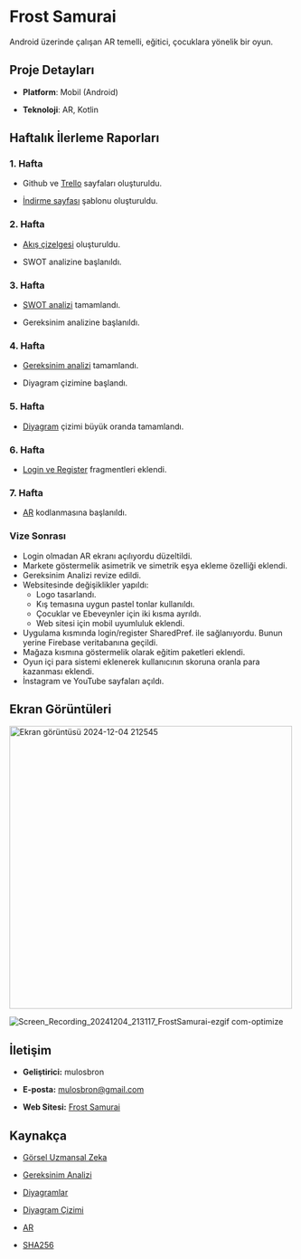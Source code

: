 # Frost Samurai

Android üzerinde çalışan AR temelli, eğitici, çocuklara yönelik bir oyun.

## Proje Detayları

- **Platform**: Mobil (Android)

- **Teknoloji**: AR, Kotlin

## Haftalık İlerleme Raporları

### 1. Hafta

- Github ve [Trello](https://trello.com/b/WiveiuTL/frostsamurai) sayfaları oluşturuldu. 

- [İndirme sayfası](https://frostsamurai.com/) şablonu oluşturuldu.

### 2. Hafta

- [Akış çizelgesi](https://github.com/mulosbron/FrostSamurai/blob/main/docs/uml%20diyagramlar%C4%B1/aktivite%20diyagram%C4%B1.png) oluşturuldu.

- SWOT analizine başlanıldı.

### 3. Hafta

- [SWOT analizi](https://github.com/mulosbron/FrostSamurai/blob/main/docs/swot/swot%20analizi.png) tamamlandı.

- Gereksinim analizine başlanıldı.

### 4. Hafta

- [Gereksinim analizi](https://github.com/mulosbron/FrostSamurai/blob/main/docs/gereksinim%20analizi/gereksinim%20analizi.pdf) tamamlandı.

- Diyagram çizimine başlandı.

### 5. Hafta

- [Diyagram](https://github.com/mulosbron/FrostSamurai/tree/main/docs/uml%20diyagramlar%C4%B1) çizimi büyük oranda tamamlandı.

### 6. Hafta

- [Login ve Register](https://github.com/mulosbron/FrostSamurai/tree/main/mobile/app/src/main/java/com/mulosbron/frostsamurai) fragmentleri eklendi.

### 7. Hafta

- [AR](https://github.com/mulosbron/FrostSamurai/blob/main/mobile/app/build/outputs/apk/debug/app-debug.apk) kodlanmasına başlanıldı.

### Vize Sonrası

- Login olmadan AR ekranı açılıyordu düzeltildi.
- Markete göstermelik asimetrik ve simetrik eşya ekleme özelliği eklendi.
- Gereksinim Analizi revize edildi.
- Websitesinde değişiklikler yapıldı:
  - Logo tasarlandı.
  - Kış temasına uygun pastel tonlar kullanıldı.
  - Çocuklar ve Ebeveynler için iki kısma ayrıldı.
  - Web sitesi için mobil uyumluluk eklendi.
- Uygulama kısmında login/register SharedPref. ile sağlanıyordu. Bunun yerine Firebase veritabanına geçildi. 
- Mağaza kısmına göstermelik olarak eğitim paketleri eklendi. 
- Oyun içi para sistemi eklenerek kullanıcının skoruna oranla para kazanması eklendi. 
- İnstagram ve YouTube sayfaları açıldı. 

## Ekran Görüntüleri

<img width="500" alt="Ekran görüntüsü 2024-12-04 212545" src="https://github.com/user-attachments/assets/b54b698f-f88d-4043-ad89-4d566fdf68f3">

![Screen_Recording_20241204_213117_FrostSamurai-ezgif com-optimize](https://github.com/user-attachments/assets/06a3669f-8a30-428a-8120-b9b82a48cd80)


## İletişim

- **Geliştirici:** mulosbron

- **E-posta:** mulosbron@gmail.com

- **Web Sitesi:** [Frost Samurai](https://frostsamurai.com/)

## Kaynakça

- [Görsel Uzmansal Zeka](https://mecokullari.k12.tr/tr-blog/gorsel-uzamsal-zeka-nedir)

- [Gereksinim Analizi](https://github.com/wxinix/IEEE-29148-SRS-LaTeX-Template/blob/main/IEEE-29148-2018-SRS-Template.tex)

- [Diyagramlar](https://creately.com/blog/diagrams/uml-diagram-types-examples/#CompStrDiagram)

- [Diyagram Çizimi](https://plantuml.com/)

- [AR](https://github.com/princeku07/AR-Furniture) 

- [SHA256](https://developer.android.com/reference/java/security/MessageDigest)
